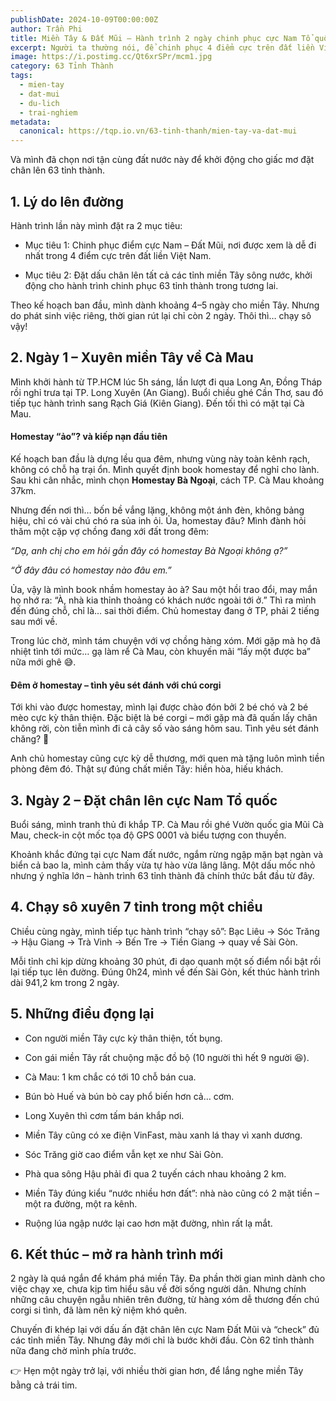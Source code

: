 ```yaml
---
publishDate: 2024-10-09T00:00:00Z
author: Trần Phi
title: Miền Tây & Đất Mũi – Hành trình 2 ngày chinh phục cực Nam Tổ quốc
excerpt: Người ta thường nói, để chinh phục 4 điểm cực trên đất liền Việt Nam là cả một hành trình dài và gian nan. Nhưng bắt đầu từ cực Nam – Đất Mũi, lại được xem là dễ đi nhất.
image: https://i.postimg.cc/Qt6xrSPr/mcm1.jpg
category: 63 Tỉnh Thành
tags:
  - mien-tay
  - dat-mui
  - du-lich
  - trai-nghiem
metadata:
  canonical: https://tqp.io.vn/63-tinh-thanh/mien-tay-va-dat-mui
---
```


Và mình đã chọn nơi tận cùng đất nước này để khởi động cho giấc mơ đặt chân lên 63 tỉnh thành.

## 1. Lý do lên đường

Hành trình lần này mình đặt ra 2 mục tiêu:

- Mục tiêu 1: Chinh phục điểm cực Nam – Đất Mũi, nơi được xem là dễ đi nhất trong 4 điểm cực trên đất liền Việt Nam.

- Mục tiêu 2: Đặt dấu chân lên tất cả các tỉnh miền Tây sông nước, khởi động cho hành trình chinh phục 63 tỉnh thành trong tương lai.

Theo kế hoạch ban đầu, mình dành khoảng 4–5 ngày cho miền Tây. Nhưng do phát sinh việc riêng, thời gian rút lại chỉ còn 2 ngày. Thôi thì… chạy sô vậy!

## 2. Ngày 1 – Xuyên miền Tây về Cà Mau

Mình khởi hành từ TP.HCM lúc 5h sáng, lần lượt đi qua Long An, Đồng Tháp rồi nghỉ trưa tại TP. Long Xuyên (An Giang). Buổi chiều ghé Cần Thơ, sau đó tiếp tục hành trình sang Rạch Giá (Kiên Giang). Đến tối thì có mặt tại Cà Mau.

#### Homestay “ảo”? và kiếp nạn đầu tiên

Kế hoạch ban đầu là dựng lều qua đêm, nhưng vùng này toàn kênh rạch, không có chỗ hạ trại ổn. Mình quyết định book homestay để nghỉ cho lành. Sau khi cân nhắc, mình chọn **Homestay Bà Ngoại**, cách TP. Cà Mau khoảng 37km.

Nhưng đến nơi thì… bốn bề vắng lặng, không một ánh đèn, không bảng hiệu, chỉ có vài chú chó ra sủa inh ỏi. Ủa, homestay đâu? Mình đành hỏi thăm một cặp vợ chồng đang xới đất trong đêm:

_“Dạ, anh chị cho em hỏi gần đây có homestay Bà Ngoại không ạ?”_

_“Ở đây đâu có homestay nào đâu em.”_

Ủa, vậy là mình book nhầm homestay ảo à? Sau một hồi trao đổi, may mắn họ nhớ ra: “À, nhà kia thỉnh thoảng có khách nước ngoài tới ở.” Thì ra mình đến đúng chỗ, chỉ là… sai thời điểm. Chủ homestay đang ở TP, phải 2 tiếng sau mới về.

Trong lúc chờ, mình tám chuyện với vợ chồng hàng xóm. Mới gặp mà họ đã nhiệt tình tới mức… gạ làm rể Cà Mau, còn khuyến mãi “lấy một được ba” nữa mới ghê 😅.

#### Đêm ở homestay – tình yêu sét đánh với chú corgi

Tới khi vào được homestay, mình lại được chào đón bởi 2 bé chó và 2 bé mèo cực kỳ thân thiện. Đặc biệt là bé corgi – mới gặp mà đã quấn lấy chân không rời, còn tiễn mình đi cả cây số vào sáng hôm sau. Tình yêu sét đánh chăng? 🤭

Anh chủ homestay cũng cực kỳ dễ thương, mới quen mà tặng luôn mình tiền phòng đêm đó. Thật sự đúng chất miền Tây: hiền hòa, hiếu khách.

## 3. Ngày 2 – Đặt chân lên cực Nam Tổ quốc

Buổi sáng, mình tranh thủ đi khắp TP. Cà Mau rồi ghé Vườn quốc gia Mũi Cà Mau, check-in cột mốc tọa độ GPS 0001 và biểu tượng con thuyền.

Khoảnh khắc đứng tại cực Nam đất nước, ngắm rừng ngập mặn bạt ngàn và biển cả bao la, mình cảm thấy vừa tự hào vừa lâng lâng. Một dấu mốc nhỏ nhưng ý nghĩa lớn – hành trình 63 tỉnh thành đã chính thức bắt đầu từ đây.

## 4. Chạy sô xuyên 7 tỉnh trong một chiều

Chiều cùng ngày, mình tiếp tục hành trình “chạy sô”: Bạc Liêu → Sóc Trăng → Hậu Giang → Trà Vinh → Bến Tre → Tiền Giang → quay về Sài Gòn.

Mỗi tỉnh chỉ kịp dừng khoảng 30 phút, đi dạo quanh một số điểm nổi bật rồi lại tiếp tục lên đường. Đúng 0h24, mình về đến Sài Gòn, kết thúc hành trình dài 941,2 km trong 2 ngày.

## 5. Những điều đọng lại

- Con người miền Tây cực kỳ thân thiện, tốt bụng.

- Con gái miền Tây rất chuộng mặc đồ bộ (10 người thì hết 9 người 😆).

- Cà Mau: 1 km chắc có tới 10 chỗ bán cua.

- Bún bò Huế và bún bò cay phổ biến hơn cả… cơm.

- Long Xuyên thì cơm tấm bán khắp nơi.

- Miền Tây cũng có xe điện VinFast, màu xanh lá thay vì xanh dương.

- Sóc Trăng giờ cao điểm vẫn kẹt xe như Sài Gòn.

- Phà qua sông Hậu phải đi qua 2 tuyến cách nhau khoảng 2 km.

- Miền Tây đúng kiểu “nước nhiều hơn đất”: nhà nào cũng có 2 mặt tiền – một ra đường, một ra kênh.

- Ruộng lúa ngập nước lại cao hơn mặt đường, nhìn rất lạ mắt.

## 6. Kết thúc – mở ra hành trình mới

2 ngày là quá ngắn để khám phá miền Tây. Đa phần thời gian mình dành cho việc chạy xe, chưa kịp tìm hiểu sâu về đời sống người dân. Nhưng chính những câu chuyện ngẫu nhiên trên đường, từ hàng xóm dễ thương đến chú corgi si tình, đã làm nên kỷ niệm khó quên.

Chuyến đi khép lại với dấu ấn đặt chân lên cực Nam Đất Mũi và “check” đủ các tỉnh miền Tây. Nhưng đây mới chỉ là bước khởi đầu. Còn 62 tỉnh thành nữa đang chờ mình phía trước.

👉 Hẹn một ngày trở lại, với nhiều thời gian hơn, để lắng nghe miền Tây bằng cả trái tim.
